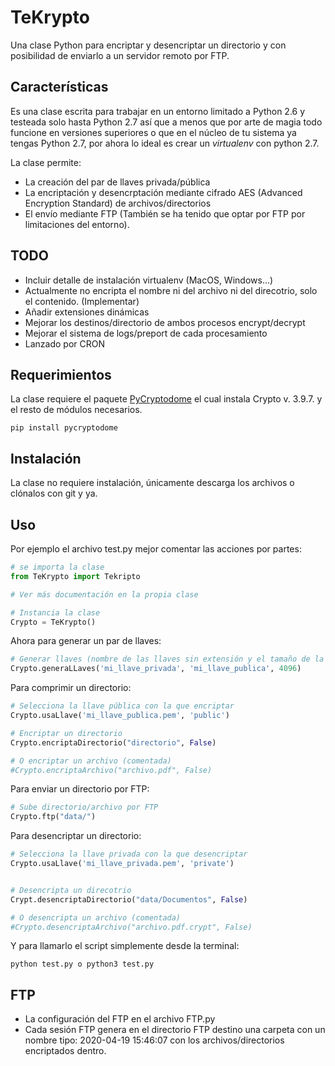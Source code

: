 # TeKrypto
Una clase Python para encriptar y desencriptar un directorio y con posibilidad de enviarlo a un servidor remoto por FTP.

## Características
Es una clase escrita para trabajar en un entorno limitado a Python 2.6 y testeada solo hasta Python 2.7 así que a menos que por arte de magia todo funcione en versiones superiores o que en el núcleo de tu sistema ya tengas Python 2.7, por ahora lo ideal es crear un *virtualenv* con python 2.7.

La clase permite:
* La creación del par de llaves privada/pública
* La encriptación y desencrptación mediante cifrado AES (Advanced Encryption Standard) de archivos/directorios
* El envío mediante FTP (También se ha tenido que optar por FTP por limitaciones del entorno).

## TODO
* Incluir detalle de instalación virtualenv (MacOS, Windows...)
* Actualmente no encripta el nombre ni del archivo ni del direcotrio, solo el contenido. (Implementar)
* Añadir extensiones dinámicas
* Mejorar los destinos/directorio de ambos procesos encrypt/decrypt
* Mejorar el sistema de logs/preport de cada procesamiento
* Lanzado por CRON

## Requerimientos
La clase requiere el paquete [PyCryptodome](https://pycryptodome.readthedocs.io/en/latest/src/installation.html "PyCryptodome's Installation") el cual instala Crypto v. 3.9.7. y el resto de módulos necesarios.

```shell
pip install pycryptodome
```
## Instalación
La clase no requiere instalación, únicamente descarga los archivos o clónalos con git y ya.

## Uso

Por ejemplo el archivo test.py mejor comentar las acciones por partes:

```python
# se importa la clase
from TeKrypto import Tekripto

# Ver más documentación en la propia clase

# Instancia la clase
Crypto = TeKrypto()
```

Ahora para generar un par de llaves:

```python
# Generar llaves (nombre de las llaves sin extensión y el tamaño de la llave)
Crypto.generaLLaves('mi_llave_privada', 'mi_llave_publica', 4096)
```

Para comprimir un directorio:

```python
# Selecciona la llave pública con la que encriptar
Crypto.usaLlave('mi_llave_publica.pem', 'public')

# Encriptar un directorio
Crypto.encriptaDirectorio("directorio", False)

# O encriptar un archivo (comentada)
#Crypto.encriptaArchivo("archivo.pdf", False)
```

Para enviar un directorio por FTP:

```python
# Sube directorio/archivo por FTP
Crypto.ftp("data/")
```

Para desencriptar un directorio:

```python
# Selecciona la llave privada con la que desencriptar
Crypto.usaLlave('mi_llave_privada.pem', 'private')


# Desencripta un direcotrio
Crypt.desencriptaDirectorio("data/Documentos", False)

# O desencripta un archivo (comentada)
#Crypto.desencriptaArchivo("archivo.pdf.crypt", False)

```

Y para llamarlo el script simplemente desde la terminal:

```shell
python test.py o python3 test.py
```

## FTP

* La configuración del FTP en el archivo FTP.py
* Cada sesión FTP genera en el directorio FTP destino una carpeta con un nombre tipo: 2020-04-19 15:46:07 con los archivos/directorios encriptados dentro.
